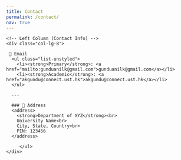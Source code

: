 ```yaml
---
title: Contact
permalink: /contact/
nav: true
---
```


<div class="container mt-4">
  <div class="row">
    
    <!-- Left Column (Contact Info) -->
    <div class="col-lg-8"> 
      
     📧 Email
      <ul class="list-unstyled">
        <li><strong>Primary</strong>: <a href="mailto:gunduanilk@gmail.com">gunduanilk@gmail.com</a></li>
        <li><strong>Academic</strong>: <a href="akgundu@connect.ust.hk">akgundu@connect.ust.hk</a></li>
      </ul>

      ---

      ### 📍 Address
      <address>
        <strong>Department of XYZ</strong><br>
        University Name<br>
        City, State, Country<br>
        PIN: 123456
      </address>

         </ul>
    </div>
  </div>
</div>


